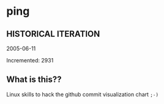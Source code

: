 # ping

## HISTORICAL ITERATION
2005-06-11

Incremented: 2931

## What is this?? 
Linux skills to hack the github commit visualization chart `;-)`
